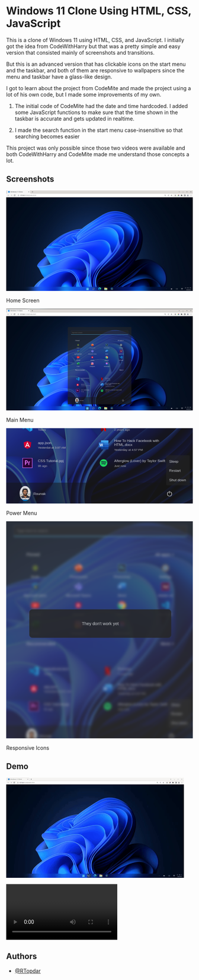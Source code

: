 
# Windows 11 Clone Using HTML, CSS, JavaScript

This is a clone of Windows 11 using HTML, CSS, and JavaScript. I initially got the idea from CodeWithHarry but that was a pretty simple and easy version that consisted mainly of screenshots and transitions.

But this is an advanced version that has clickable icons on the start menu and the taskbar, and both of them are responsive to wallpapers since the menu and taskbar have a glass-like design.



I got to learn about the project from CodeMite and made the project using a lot of his own code, but I made some improvements of my own.

1. The initial code of CodeMite had the date and time hardcoded. I added some JavaScript functions to make sure that the time shown in the taskbar is accurate and gets updated in realtime.

2. I made the search function in the start menu case-insensitive so that searching becomes easier

This project was only possible since those two videos were available and both CodeWithHarry and CodeMite made me understand those concepts a lot.





## Screenshots

![App Screenshot](https://github.com/RTopdar/Windows-11-With-Project-Collection/blob/eaa0b8b535afa3b92d59a37c436ef868f8199a8e/assets/Win%2011%20SS%201.png)

Home Screen

![App Screenshot](https://github.com/RTopdar/Windows-11-With-Project-Collection/blob/eaa0b8b535afa3b92d59a37c436ef868f8199a8e/assets/win%2011%20ss%202.png)

Main Menu

![App Screenshot](https://github.com/RTopdar/Windows-11-With-Project-Collection/blob/eaa0b8b535afa3b92d59a37c436ef868f8199a8e/assets/win%2011%20ss%203.png)

Power Menu

![App Screenshot](https://github.com/RTopdar/Windows-11-With-Project-Collection/blob/eaa0b8b535afa3b92d59a37c436ef868f8199a8e/assets/win%2011%20ss%204.png)

Responsive Icons

## Demo

![Video Demo](https://github.com/RTopdar/Windows-11-With-Project-Collection/blob/909170b0860cbf840013a5e21fcb6fb63cf5562d/assets/windows%20demo.gif)

![Video Demo 2](https://github.com/RTopdar/Windows-11-With-Project-Collection/blob/0322e3d48d3ad5700bf36f1556e5ef717ba044d9/assets/date%20and%20time%20in%20realtime.webm)
## Authors

- [@RTopdar](https://www.github.com/RTopdar)

